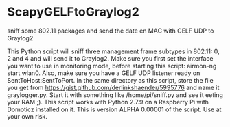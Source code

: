 # ScapyGELFtoGraylog2
sniff some 802.11 packages and send the date en MAC with GELF UDP to Graylog2

This Python script will sniff three management frame subtypes in 802.11: 0, 2 and 4 and will send it to Graylog2. Make sure you first set the interface you want to use in monitoring mode, before starting this script: airmon-ng start wlan0. Also, make sure you have a GELF UDP listener ready on SentToHost:SentToPort. In the same directory as this script, store the file you get from https://gist.github.com/derlinkshaender/5995776 and name it graylogger.py. Start it with something like /home/pi/sniff.py and see it eeting your RAM ;). This script works with Python 2.7.9 on a Raspberry Pi with Domoticz installed on it. This is version ALPHA 0.00001 of the script. Use at your own risk.

